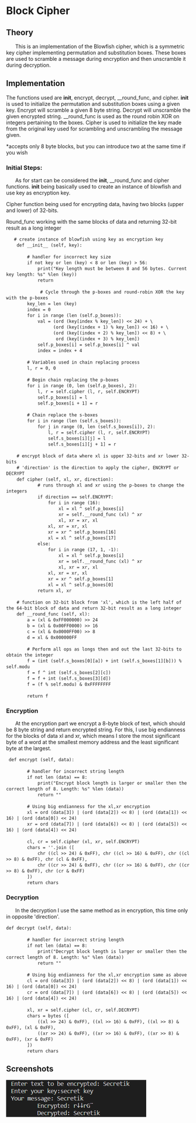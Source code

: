 # Block Cipher

## Theory

&ensp;&ensp;&ensp; This is an implementation of the Blowfish cipher, which is a symmetric key cipher implementing permutation and
substitution boxes. These boxes are used to scramble a message during encryption and then unscramble it during
decryption.

## Implementation 
The functions used are __init__, encrypt, decrypt, __round_func, and cipher. __init__ is used to initialize the
permutation and substitution boxes using a given key. Encrypt will scramble a given 8 byte string. Decrypt will
unscramble the given encrypted string. __round_func is used as the round robin XOR on integers pertaining to the boxes.
Cipher is used to initialize the key made from the original key used for scrambling and unscrambling the message given.

*accepts only 8 byte blocks, but you can introduce two at the same time if you wish 

### Initial Steps:
&ensp;&ensp;&ensp; As for start can be considered the __init__, __round_func and cipher functions. 
__init__ being basically used to create an instance of blowfish and use key as encryption key. 

Cipher function being used for encrypting data, having two blocks (upper and lower) of 32-bits.

Round_func working with the same blocks of data and returning 32-bit result as a long integer

```
   # create instance of blowfish using key as encryption key
    def __init__ (self, key):

        # handler for incorrect key size
        if not key or len (key) < 8 or len (key) > 56:
            print("Key length must be between 8 and 56 bytes. Current key length: %s" %len (key))
            return

             # Cycle through the p-boxes and round-robin XOR the key with the p-boxes
        key_len = len (key)
        index = 0
        for i in range (len (self.p_boxes)):
            val = (ord (key[index % key_len]) << 24) + \
                  (ord (key[(index + 1) % key_len]) << 16) + \
                  (ord (key[(index + 2) % key_len]) << 8) + \
                   ord (key[(index + 3) % key_len])
            self.p_boxes[i] = self.p_boxes[i] ^ val
            index = index + 4

        # Variables used in chain replacing process
        l, r = 0, 0

        # Begin chain replacing the p-boxes
        for i in range (0, len (self.p_boxes), 2):
            l, r = self.cipher (l, r, self.ENCRYPT)
            self.p_boxes[i] = l
            self.p_boxes[i + 1] = r

        # Chain replace the s-boxes
        for i in range (len (self.s_boxes)):
            for j in range (0, len (self.s_boxes[i]), 2):
                l, r = self.cipher (l, r, self.ENCRYPT)
                self.s_boxes[i][j] = l
                self.s_boxes[i][j + 1] = r

    # encrypt block of data where xl is upper 32-bits and xr lower 32-bits
    # 'direction' is the direction to apply the cipher, ENCRYPT or DECRYPT
    def cipher (self, xl, xr, direction):
            # runs through xl and xr using the p-boxes to change the integers
            if direction == self.ENCRYPT:
                for i in range (16):
                    xl = xl ^ self.p_boxes[i]
                    xr = self.__round_func (xl) ^ xr
                    xl, xr = xr, xl
                xl, xr = xr, xl
                xr = xr ^ self.p_boxes[16]
                xl = xl ^ self.p_boxes[17]
            else:
                for i in range (17, 1, -1):
                    xl = xl ^ self.p_boxes[i]
                    xr = self.__round_func (xl) ^ xr
                    xl, xr = xr, xl
                xl, xr = xr, xl
                xr = xr ^ self.p_boxes[1]
                xl = xl ^ self.p_boxes[0]
            return xl, xr

    # function on 32-bit block from 'xl', which is the left half of the 64-bit block of data and return 32-bit result as a long integer
    def __round_func (self, xl):
        a = (xl & 0xFF000000) >> 24
        b = (xl & 0x00FF0000) >> 16
        c = (xl & 0x0000FF00) >> 8
        d = xl & 0x000000FF

        # Perform all ops as longs then and out the last 32-bits to obtain the integer
        f = (int (self.s_boxes[0][a]) + int (self.s_boxes[1][b])) % self.modu
        f = f ^ int (self.s_boxes[2][c])
        f = f + int (self.s_boxes[3][d])
        f = (f % self.modu) & 0xFFFFFFFF

        return f
```

### Encryption
&ensp;&ensp;&ensp;  At the encryption part we encrypt a 8-byte block of text, which should be 8 byte string and return encrypted string. For this, I use big endianness for the blocks of data xl and xr, which means I store the most significant byte of a word at the smallest memory address and the least significant byte at the largest.
```
 def encrypt (self, data):

        # handler for incorrect string length
        if not len (data) == 8:
            print("Encrypt block length is larger or smaller then the correct length of 8. Length: %s" %len (data))
            return ""

        # Using big endianness for the xl,xr encryption
        xl = ord (data[3]) | (ord (data[2]) << 8) | (ord (data[1]) << 16) | (ord (data[0]) << 24)
        xr = ord (data[7]) | (ord (data[6]) << 8) | (ord (data[5]) << 16) | (ord (data[4]) << 24)

        cl, cr = self.cipher (xl, xr, self.ENCRYPT)
        chars = ''.join ([
            chr ((cl >> 24) & 0xFF), chr ((cl >> 16) & 0xFF), chr ((cl >> 8) & 0xFF), chr (cl & 0xFF),
            chr ((cr >> 24) & 0xFF), chr ((cr >> 16) & 0xFF), chr ((cr >> 8) & 0xFF), chr (cr & 0xFF)
        ])
        return chars
```

### Decryption
&ensp;&ensp;&ensp; In the decryption I use the same method as in encryption, this time only in opposite 'direction'. 
```
def decrypt (self, data):

        # handler for incorrect string length
        if not len (data) == 8:
            print("Decrypt block length is larger or smaller then the correct length of 8. Length: %s" %len (data))
            return ""

        # Using big endianness for the xl,xr encryption same as above
        cl = ord (data[3]) | (ord (data[2]) << 8) | (ord (data[1]) << 16) | (ord (data[0]) << 24)
        cr = ord (data[7]) | (ord (data[6]) << 8) | (ord (data[5]) << 16) | (ord (data[4]) << 24)

        xl, xr = self.cipher (cl, cr, self.DECRYPT)
        chars = bytes ([
            ((xl >> 24) & 0xFF), ((xl >> 16) & 0xFF), ((xl >> 8) & 0xFF), (xl & 0xFF),
            ((xr >> 24) & 0xFF), ((xr >> 16) & 0xFF), ((xr >> 8) & 0xFF), (xr & 0xFF)
        ])
        return chars
```

## Screenshots
![](https://github.com/dann1kk/CS_Labs/blob/main/Resources/block.png)
